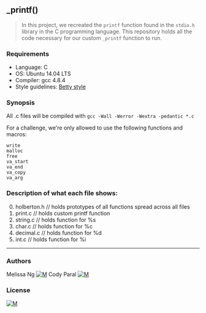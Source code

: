 ## _printf()
> In this project, we recreated the ```printf``` function found in the ```stdio.h``` library in the
> C programming language. This repository holds all the code necessary for our custom ```_printf``` function to run.

### Requirements
* Language: C
* OS: Ubuntu 14.04 LTS
* Compiler: gcc 4.8.4
* Style guidelines: [Betty style](https://github.com/holbertonschool/Betty/wiki)

### Synopsis
All .c files will be compiled with
```gcc -Wall -Werror -Wextra -pedantic *.c```

For a challenge, we're only allowed to use the following functions and macros:
```
write
malloc
free
va_start
va_end
va_copy
va_arg
```

### Description of what each file shows:
0. holberton.h 	// holds prototypes of all functions spread across all files
1. print.c      // holds custom printf function
2. string.c	// holds function for %s
3. char.c	// holds function for %c
4. decimal.c	// holds function for %d
5. int.c	// holds function for %i

---
### Authors
Melissa Ng [![M](https://upload.wikimedia.org/wikipedia/fr/thumb/c/c8/Twitter_Bird.svg/30px-Twitter_Bird.svg.png)](https://twitter.com/MelissaNg__)
Cody Paral [![M](https://upload.wikimedia.org/wikipedia/fr/thumb/c/c8/Twitter_Bird.svg/30px-Twitter_Bird.svg.png)](https://twitter.com/Cody_299)

### License
 [![M](https://www.holbertonschool.com/holberton-logo-simple-200s.png)](https://www.holbertonschool.com)
